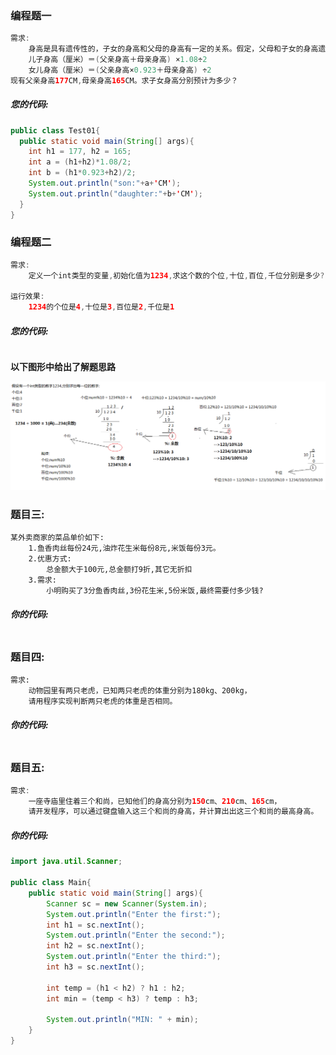 ### 编程题一

```java
需求:
	身高是具有遗传性的，子女的身高和父母的身高有一定的关系。假定，父母和子女的身高遗传关系如下：
	儿子身高（厘米）＝(父亲身高＋母亲身高) ×1.08÷2
	女儿身高（厘米）＝(父亲身高×0.923＋母亲身高) ÷2
现有父亲身高177CM,母亲身高165CM。求子女身高分别预计为多少？
```



##### 您的代码:

```java
public class Test01{
  public static void main(String[] args){
    int h1 = 177, h2 = 165;
    int a = (h1+h2)*1.08/2;
    int b = (h1*0.923+h2)/2;
    System.out.println("son:"+a+'CM');
    System.out.println("daughter:"+b+'CM');
  }
}
```



### 编程题二

```java
需求:
	定义一个int类型的变量,初始化值为1234,求这个数的个位,十位,百位,千位分别是多少?
        
运行效果:
	1234的个位是4,十位是3,百位是2,千位是1
```



##### 您的代码:

```java

```

**以下图形中给出了解题思路**

![1596528591750](img/1596528591750.png)

### 题目三:

```
某外卖商家的菜品单价如下:
    1.鱼香肉丝每份24元,油炸花生米每份8元,米饭每份3元。
    2.优惠方式:
        总金额大于100元,总金额打9折,其它无折扣        
    3.需求:
        小明购买了3分鱼香肉丝,3份花生米,5份米饭,最终需要付多少钱?
```



##### 你的代码:

```java

```



### 题目四:

```
需求:
	动物园里有两只老虎，已知两只老虎的体重分别为180kg、200kg，
	请用程序实现判断两只老虎的体重是否相同。
```



##### 你的代码:

```java

```



### 题目五:

```java
需求:
	一座寺庙里住着三个和尚，已知他们的身高分别为150cm、210cm、165cm，
    请开发程序，可以通过键盘输入这三个和尚的身高，并计算出出这三个和尚的最高身高。
```



##### 你的代码:

```java
import java.util.Scanner;

public class Main{
    public static void main(String[] args){
        Scanner sc = new Scanner(System.in);
        System.out.println("Enter the first:");
        int h1 = sc.nextInt();
        System.out.println("Enter the second:");
        int h2 = sc.nextInt();
        System.out.println("Enter the third:");
        int h3 = sc.nextInt();

        int temp = (h1 < h2) ? h1 : h2;
        int min = (temp < h3) ? temp : h3;

        System.out.println("MIN: " + min);
    }
}
```




